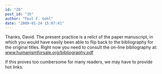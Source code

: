 ```yaml
---
id: "20"
post_id: "35"
author: "Paul F. Gehl"
date: "2009-01-24 15:07:41"
---
```

Thanks, David. The present practice is a relict of the paper manuscript, in which you would have easily been able to flip back to the bibliography for the original titles. Right now you need to consult the on-line bibliography at: www.humanismforsale.org/bibliography.pdf

If this proves too cumbersome for many readers, we may have to provide hot links.
